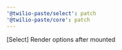```yaml
---
'@twilio-paste/select': patch
'@twilio-paste/core': patch
---
```


[Select] Render options after mounted
